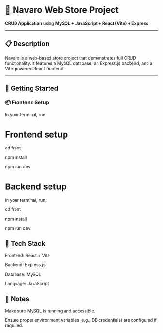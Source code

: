 # 🛒 Navaro Web Store Project

**CRUD Application** using **MySQL + JavaScript + React (Vite) + Express**

---

## 📋 Description

Navaro is a web-based store project that demonstrates full CRUD functionality. It features a MySQL database, an Express.js backend, and a Vite-powered React frontend.

---

## 🚀 Getting Started

### 📦 Frontend Setup

In your terminal, run:

# Frontend setup
cd front

npm install

npm run dev



# Backend setup

In your terminal, run:

cd front

npm install

npm run dev



## 🧰 Tech Stack
Frontend: React + Vite

Backend: Express.js

Database: MySQL

Language: JavaScript

## 📎 Notes
Make sure MySQL is running and accessible.

Ensure proper environment variables (e.g., DB credentials) are configured if required.
